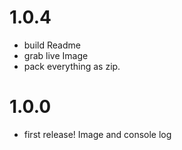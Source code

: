 # 1.0.4
- build Readme
- grab live Image
- pack everything as zip. 

# 1.0.0
- first release! Image and console log